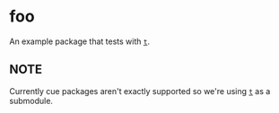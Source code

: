 # foo

An example package that tests with [`t`][t].

## NOTE

Currently cue packages aren't exactly supported so we're using [`t`][t] as a submodule.

[t]: https://github.com/ipcf/t
